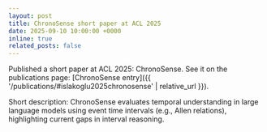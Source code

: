 ```yaml
---
layout: post
title: ChronoSense short paper at ACL 2025
date: 2025-09-10 10:00:00 +0000
inline: true
related_posts: false
---
```


Published a short paper at ACL 2025: ChronoSense. See it on the publications page: [ChronoSense entry]({{ '/publications/#islakoglu2025chronosense' | relative_url }}).

Short description: ChronoSense evaluates temporal understanding in large language models using event time intervals (e.g., Allen relations), highlighting current gaps in interval reasoning.
